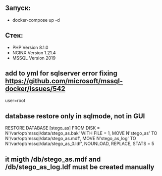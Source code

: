 ## Запуск:
-  docker-compose up -d

## Стек:
-  PHP Version 8.1.0
-  NGINX Version 1.21.4
-  MSSQL Version 2019

## add to yml for sqlserver error fixing  https://github.com/microsoft/mssql-docker/issues/542
   user=root 

## database restore only in sqlmode, not in GUI
RESTORE DATABASE [stego_as] FROM  DISK = N'/var/opt/mssql/data/stego_as.bak' WITH  FILE = 1,  MOVE N'stego_as' TO N'/var/opt/mssql/data/stego_as.mdf',  MOVE N'stego_as_log' TO N'/var/opt/mssql/data/stego_as_0.ldf',  NOUNLOAD,  REPLACE,  STATS = 5

## it migth /db/stego_as.mdf and /db/stego_as_log.ldf must be created manually 
